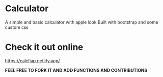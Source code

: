 # Calculator
A simple and basic calculator with apple look
Built with bootstrap and some custom css

# Check it out online
https://calcfiap.netlify.app/

**FEEL FREE TO FORK IT AND ADD FUNCTIONS AND CONTRIBUTIONS**
